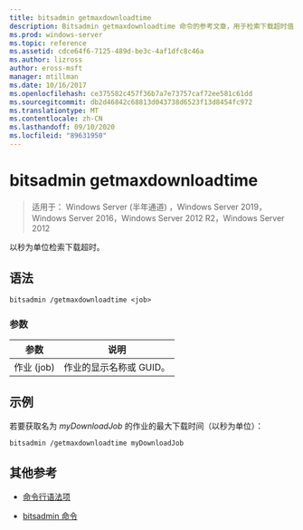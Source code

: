 ```yaml
---
title: bitsadmin getmaxdownloadtime
description: Bitsadmin getmaxdownloadtime 命令的参考文章，用于检索下载超时值（秒）。
ms.prod: windows-server
ms.topic: reference
ms.assetid: cdce64f6-7125-489d-be3c-4af1dfc8c46a
ms.author: lizross
author: eross-msft
manager: mtillman
ms.date: 10/16/2017
ms.openlocfilehash: ce375582c457f36b7a7e73757caf72ee581c61dd
ms.sourcegitcommit: db2d46842c68813d043738d6523f13d8454fc972
ms.translationtype: MT
ms.contentlocale: zh-CN
ms.lasthandoff: 09/10/2020
ms.locfileid: "89631950"
---
```

# <a name="bitsadmin-getmaxdownloadtime"></a>bitsadmin getmaxdownloadtime

> 适用于： Windows Server (半年通道) ，Windows Server 2019，Windows Server 2016，Windows Server 2012 R2，Windows Server 2012

以秒为单位检索下载超时。

## <a name="syntax"></a>语法

```
bitsadmin /getmaxdownloadtime <job>
```

### <a name="parameters"></a>参数

| 参数 | 说明 |
| -------------- | -------------- |
| 作业 (job) | 作业的显示名称或 GUID。 |

## <a name="examples"></a>示例

若要获取名为 *myDownloadJob* 的作业的最大下载时间（以秒为单位）：

```
bitsadmin /getmaxdownloadtime myDownloadJob
```

## <a name="additional-references"></a>其他参考

- [命令行语法项](command-line-syntax-key.md)

- [bitsadmin 命令](bitsadmin.md)
